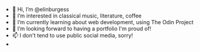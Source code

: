 - 👋 Hi, I’m @elinburgess
- 👀 I’m interested in classical music, literature, coffee
- 🌱 I’m currently learning about web development, using The Odin Project
- 💞️ I’m looking forward to having a portfolio I'm proud of!
- 📫 I don't tend to use public social media, sorry!
- 
<!---
elinburgess/elinburgess is a ✨ special ✨ repository because its `README.md` (this file) appears on your GitHub profile.
You can click the Preview link to take a look at your changes.
--->
